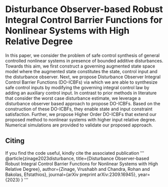 # Disturbance Observer-based Robust Integral Control Barrier Functions for Nonlinear Systems with High Relative Degree
In this paper, we consider the problem of safe control synthesis of general controlled nonlinear systems in presence of bounded additive disturbances. Towards this aim, we first construct a governing augmented state space model where the augmented state constitutes the state, control input and the disturbance observer. Next, we propose Disturbance Observer Integral Control Barrier Functions (DO-ICBFs) via which we are able to synthesize safe control inputs by modifying the governing integral control law by adding an auxiliary control input. In contrast to prior methods in literature that consider the worst case disturbance estimate, we leverage a disturbance observer based approach to propose DO-ICBFs. Based on the construction of these DO-ICBFs, they enable state and input constraint satisfaction. Further, we propose Higher Order DO-ICBFs that extend our proposed method to nonlinear systems with higher input relative degree. Numerical simulations are provided to validate our proposed approach.

## Citing
If you find the code useful, kindly cite the associated publication
'''
@article{zinage2023disturbance,
  title={Disturbance Observer-based Robust Integral Control Barrier Functions for Nonlinear Systems with High Relative Degree},
  author={Zinage, Vrushabh and Chandra, Rohan and Bakolas, Efstathios},
  journal={arXiv preprint arXiv:2309.16945},
  year={2023}
}
'''
